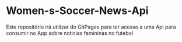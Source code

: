 # Women-s-Soccer-News-Api
Este repositório irá utilizar do GitPages para ter acesso a uma Api para consumir no App sobre noticias femininas no futebol
